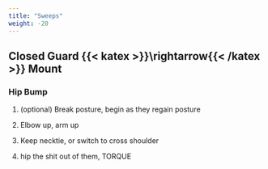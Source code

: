 ```yaml
---
title: "Sweeps"
weight: -20
---
```


## Closed Guard {{< katex >}}\rightarrow{{< /katex >}} Mount

### Hip Bump

1. (optional) Break posture, begin as they regain posture

2. Elbow up, arm up

3. Keep necktie, or switch to cross shoulder

4. hip the shit out of them, TORQUE

   